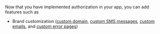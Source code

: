 Now that you have implemented authorization in your app, you can add features such as

* Brand customization ([custom domain](/docs/guides/custom-url-domain/), [custom SMS messages](/docs/guides/custom-sms-messaging/), [custom emails](/docs/guides/email-customization/), and [custom error pages](/docs/guides/custom-error-pages/))